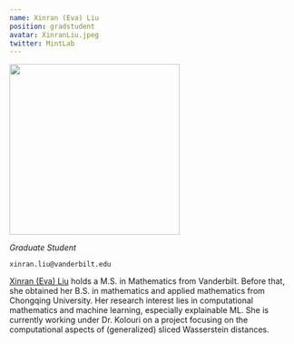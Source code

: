 ```yaml
---
name: Xinran (Eva) Liu
position: gradstudent
avatar: XinranLiu.jpeg
twitter: MintLab
---
```


<img width="300" src="{{site.baseurl}}/images/people/{{page.avatar}}" data-action="zoom">

_Graduate Student_<br>

<i class="fa fa-envelope-o"></i> `xinran.liu@vanderbilt.edu`


[Xinran (Eva) Liu](https://www.linkedin.com/in/xinran-l-5777a0205/) holds a M.S. in Mathematics from Vanderbilt. Before that, she obtained her B.S. in mathematics and applied mathematics from Chongqing University. Her research interest lies in computational mathematics and machine learning, especially explainable ML. She is currently working under Dr. Kolouri on a project focusing on the computational aspects of (generalized) sliced Wasserstein distances.

